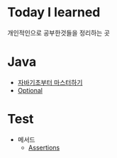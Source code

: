 # Today I learned
개인적인으로 공부한것들을 정리하는 곳
# Java
- [자바기초부터 마스터하기](https://github.com/GukSense/TIL/blob/main/Java/%EC%9E%90%EB%B0%94%20%EA%B8%B0%EC%B4%88%EB%B6%80%ED%84%B0%20%EB%A7%88%EC%8A%A4%ED%84%B0%ED%95%98%EA%B8%B0.md)
- [Optional](https://github.com/GukSense/TIL/blob/main/Java/Class/Optional.md)
# Test
- 메서드
  - [Assertions](https://github.com/GukSense/TIL/blob/main/Java/Test/Assertions.md)
